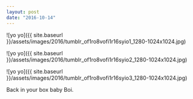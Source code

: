 ```yaml
---
layout: post
date: "2016-10-14"
---
```


![yo yo]({{ site.baseurl }}/assets/images/2016/tumblr_of1ro8vofi1r16syio1_1280-1024x1024.jpg)

![yo yo]({{ site.baseurl }}/assets/images/2016/tumblr_of1ro8vofi1r16syio2_1280-1024x1024.jpg)

![yo yo]({{ site.baseurl }}/assets/images/2016/tumblr_of1ro8vofi1r16syio3_1280-1024x1024.jpg)

Back in your box baby Boi.
